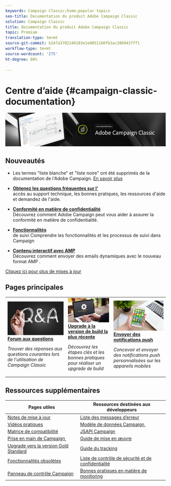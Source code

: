 ```yaml
---
keywords: Campaign Classic;home;popular topics
seo-title: Documentation du produit Adobe Campaign Classic
solution: Campaign Classic
title: Documentation du produit Adobe Campaign Classic
topic: Premium
translation-type: tm+mt
source-git-commit: b247a3702249183e1e0851160fb3ac3809437ff1
workflow-type: tm+mt
source-wordcount: '275'
ht-degree: 86%

---
```



# Centre d’aide {#campaign-classic-documentation}

![](platform/using/assets/do-not-localize/banner_acc_doc.jpg)

## Nouveautés

* Les termes &quot;liste blanche&quot; et &quot;liste noire&quot; ont été supprimés de la documentation de l&#39;Adobe Campaign. [En savoir plus](/help/rn/using/documentation-updates.md)

* **[Obtenez les questions fréquentes sur l&#39;](https://helpx.adobe.com/fr/campaign/kb/ac-support.html)**<br/> accès au support technique, les bonnes pratiques, les ressources d&#39;aide et demandez de l&#39;aide.

* **[Conformité en matière de confidentialité](https://helpx.adobe.com/fr/campaign/kb/campaign-privacy.html)**<br/>
Découvrez comment Adobe Campaign peut vous aider à assurer la conformité en matière de confidentialité.

* **[Fonctionnalités](https://helpx.adobe.com/fr/campaign/kb/acc-tracking.html)**<br/> de suivi Comprendre les fonctionnalités et les processus de suivi dans Campaign

* **[Contenu interactif avec AMP](delivery/using/defining-interactive-content.md)**<br/>Découvrez comment envoyer des emails dynamiques avec le nouveau format AMP .

[Cliquez ici pour plus de mises à jour](/help/rn/using/documentation-updates.md)

## Pages principales

<table>
<tr>
  <td>
    <a href="platform/using/common-questions.md">
      <img alt="FAQ" src="platform/using/assets/FAQ.png"/>
    </a>
    <div>
      <a href="platform/using/common-questions.md">
    <strong>Forum aux questions</strong>
    </a>
    </div>
    <p>
    <em>Trouver des réponses aux questions courantes lors de l'utilisation de Campaign Classic</em>
    <p>
  </td>
   <td>
    <a href="https://docs.campaign.adobe.com/doc/AC/getting_started/FR/buildUpgrade.html">
      <img alt="Upgrade de build" src="platform/using/assets/upgrade.png" />
    </a>
    <div>
      <a href="https://docs.campaign.adobe.com/doc/AC/getting_started/FR/buildUpgrade.html">
    <strong>Upgrade à la version de build la plus récente</strong>
    </a>
    </div>
    <p>
    <em>Découvrez les étapes clés et les bonnes pratiques pour réaliser un upgrade de build</em>
    <p>
  </td>
  <td>
    <a href="delivery/using/creating-notifications.md">
       <img alt="Notifications push" src="platform/using/assets/push.png" />
    </a>
    <div>
       <a href="delivery/using/creating-notifications.md">
    <strong>Envoyer des notifications push</strong>
    </a>
    </div>
    <p>
    <em>Concevoir et envoyer des notifications push personnalisées sur les appareils mobiles</em>
    <p>
  </td>
</tr>
</table>

## Ressources supplémentaires

| Pages utiles | Ressources destinées aux développeurs |
|---|---|
| [Notes de mise à jour](/help/rn/using/latest-release.md) | [Liste des messages d’erreur](https://docs.adobe.com/content/help/en/campaign-classic/technicalresources/error_messages/error_codes.html) |
| [Vidéos pratiques](https://docs.adobe.com/content/help/en/campaign-learn/campaign-classic-tutorials/overview.html) | [Modèle de données Campaign ](configuration/using/about-data-model.md) |
| [Matrice de compatibilité](https://helpx.adobe.com/fr/campaign/kb/compatibility-matrix.html) | [JSAPI Campaign](https://docs.adobe.com/content/help/en/campaign-classic/technicalresources/api/p-1.html) |
| [Prise en main de Campaign ](platform/using/about-adobe-campaign-classic.md) | [Guide de mise en œuvre](https://helpx.adobe.com/fr/campaign/kb/acc-implementation.html) |
| [Upgrade vers la version Gold Standard](https://helpx.adobe.com/fr/campaign/kb/gold-standard.html) | [Guide du tracking](https://helpx.adobe.com/fr/campaign/kb/acc-tracking.html) |
| [Fonctionnalités obsolètes](https://helpx.adobe.com/fr/campaign/kb/deprecated-and-removed-features.html) | [Liste de contrôle de sécurité et de confidentialité](https://helpx.adobe.com/fr/campaign/kb/acc-security.html) |
| [Panneau de contrôle Campaign](https://docs.adobe.com/content/help/fr-FR/control-panel/using/control-panel-home.html) | [Bonnes pratiques en matière de monitoring](https://helpx.adobe.com/fr/campaign/kb/acc-maintenance.html) |
